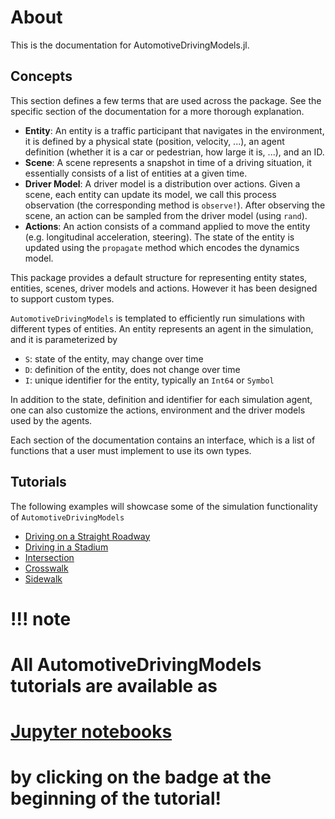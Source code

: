 # About

This is the documentation for AutomotiveDrivingModels.jl. 

## Concepts

This section defines a few terms that are used across the package. 
See the specific section of the documentation for a more thorough explanation.

- **Entity**: An entity is a traffic participant that navigates in the environment, it is defined by a physical state (position, velocity, ...), an agent definition (whether it is a car or pedestrian, how large it is, ...), and an ID.
- **Scene**: A scene represents a snapshot in time of a driving situation, it essentially consists of a list of entities at a given time.
- **Driver Model**: A driver model is a distribution over actions. Given a scene, each entity can update its model, we call this process observation (the corresponding method is `observe!`). After observing the scene, an action can be sampled from the driver model (using `rand`).
- **Actions**: An action consists of a command applied to move the entity (e.g. longitudinal acceleration, steering). The state of the entity is updated using the `propagate` method which encodes the dynamics model.

This package provides a default structure for representing entity states, entities, scenes, driver models and actions.
However it has been designed to support custom types. 

`AutomotiveDrivingModels` is templated to efficiently run simulations with different types of entities.
An entity represents an agent in the simulation, and it is parameterized by

- `S`: state of the entity, may change over time
- `D`: definition of the entity, does not change over time
- `I`: unique identifier for the entity, typically an `Int64` or `Symbol`

In addition to the state, definition and identifier for each simulation agent,
one can also customize the actions, environment and the driver models used by
the agents.

Each section of the documentation contains an interface, which is a list of functions that a user must implement to use its own types.

## Tutorials

The following examples will showcase some of the simulation functionality of `AutomotiveDrivingModels`

- [Driving on a Straight Roadway](@ref)
- [Driving in a Stadium](@ref)
- [Intersection](@ref)
- [Crosswalk](@ref)
- [Sidewalk](@ref)

# !!! note
#     All AutomotiveDrivingModels tutorials are available as
#     [Jupyter notebooks](https://nbviewer.jupyter.org/)
#     by clicking on the badge at the beginning of the tutorial!
